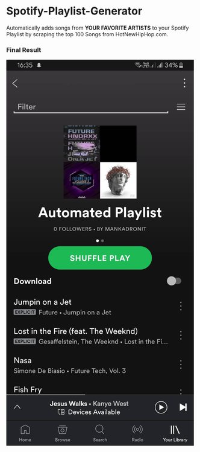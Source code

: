 # Spotify-Playlist-Generator

Automatically adds songs from __YOUR FAVORITE ARTISTS__ to your Spotify Playlist by scraping the top 100 Songs from HotNewHipHop.com.

### Final Result
![Generated Spotify Playlist](img/spotify-playlist.jpg "Generated Spotify Playlist")
